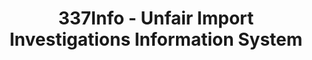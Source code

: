 ---
bigquery: https://console.cloud.google.com/bigquery?p=patents-public-data&d=usitc_investigations&page=dataset&project=sheets-management-319211
citation: US International Trade Commission 337Info Unfair Import Investigations Information
  System
contributors: US International Trade Comission
cost: None
description: US International Trade Commission 337Info Unfair Import Investigations
  Information System contains data on investigations done under Section 337. Section
  337 declares the infringement of certain statutory intellectual property rights
  and other forms of unfair competition in import trade to be unlawful practices.
  Most Section 337 investigations involve allegations of patent or registered trademark
  infringement.
documentation: FAQ and tutorial available on the site
last_edit: Mon, 04 Apr 2022 19:10:40 GMT
location: https://pubapps2.usitc.gov/337external/
maintained_by: US International Trade Comission
schema_fields: '[''finalIdOnViolationDue'', ''patentNumber'', ''actualEndDateEvidHear'',
  ''internalRemand'', ''dateComplaintFiled'', ''investigationNo'', ''ouiiAttorney'',
  ''dateCreated'', ''investigationType'', ''publication_number'', ''reportingRequirements'',
  ''teoReliefGranted'', ''scheduledStartDateEvidHear'', ''currentStatus'', ''finalDetViolation'',
  ''aljAssigned'', ''endDateMarkmanHearing'', ''targetDate'', ''teoProceedingInvolved'',
  ''docketNo'', ''finalIdOnViolationIssue'', ''invUnfairAct'', ''finalDetNoViolation'',
  ''gcAttorney'', ''markmanHearing'', ''title'', ''teoIdDueDate'', ''scheduledEndDateEvidHear'',
  ''startDateMarkmanHearing'', ''ouiiParticipation'', ''htsNumbers'', ''respondent'',
  ''cafcAppeals'', ''currentActiveALJ'', ''dateOfPublicationFrNotice'', ''actualStartDateEvidHear'',
  ''lastUpdated'', ''patentNumbers'', ''investigationTermDate'', ''issueDateOtherNonFinal'',
  ''trademarkNumbers'', ''complainant'', ''teoIdIssueDate'', ''id'', ''copyrightNumbers'']'
shortname: unfair_import_investigations
tags:
- import
- legal
- trade
timeframe: 2008-2021 (prior to 2008 downloadable as a JSON file)
title: 337Info - Unfair Import Investigations Information System
uuid: 2721f5ec-e599-4890-9265-9706719fc71e
---